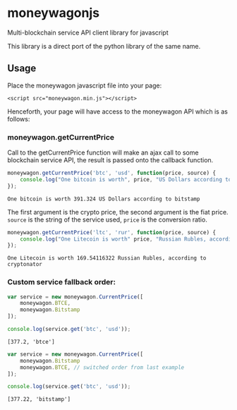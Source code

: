 # moneywagonjs
Multi-blockchain service API client library for javascript

This library is a direct port of the python library of the same name.

## Usage

Place the moneywagon javascript file into your page:

    <script src="moneywagon.min.js"></script>

Henceforth, your page will have access to the moneywagon API which is as follows:

### moneywagon.getCurrentPrice

Call to the getCurrentPrice function will make an ajax call to some blockchain
service API, the result is passed onto the callback function.

```js
moneywagon.getCurrentPrice('btc', 'usd', function(price, source) {
    console.log("One bitcoin is worth", price, "US Dollars according to", source);
});
```

    One bitcoin is worth 391.324 US Dollars according to bitstamp

The first argument is the crypto price, the second argument is the fiat price.
`source` is the string of the service used, `price` is the conversion ratio.

```js
moneywagon.getCurrentPrice('ltc', 'rur', function(price, source) {
    console.log("One Litecoin is worth" price, "Russian Rubles, according to", source);
});
```

    One Litecoin is worth 169.54116322 Russian Rubles, according to cryptonator

### Custom service fallback order:

```js
var service = new moneywagon.CurrentPrice([
    moneywagon.BTCE,
    moneywagon.Bitstamp
]);

console.log(service.get('btc', 'usd'));
```

    [377.2, 'btce']

```js
var service = new moneywagon.CurrentPrice([
    moneywagon.Bitstamp
    moneywagon.BTCE, // switched order from last example
]);

console.log(service.get('btc', 'usd'));
```

    [377.22, 'bitstamp']
